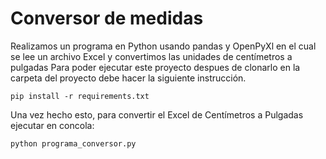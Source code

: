 # Conversor de medidas

Realizamos un programa en Python usando pandas y OpenPyXl en el cual se lee un archivo Excel y convertimos las unidades de centímetros a pulgadas
Para poder ejecutar este proyecto despues de clonarlo en la carpeta del proyecto debe hacer la siguiente instrucción.

```
pip install -r requirements.txt 
```
Una vez hecho esto, para convertir el Excel de Centímetros a Pulgadas ejecutar en concola:

```
python programa_conversor.py
```

